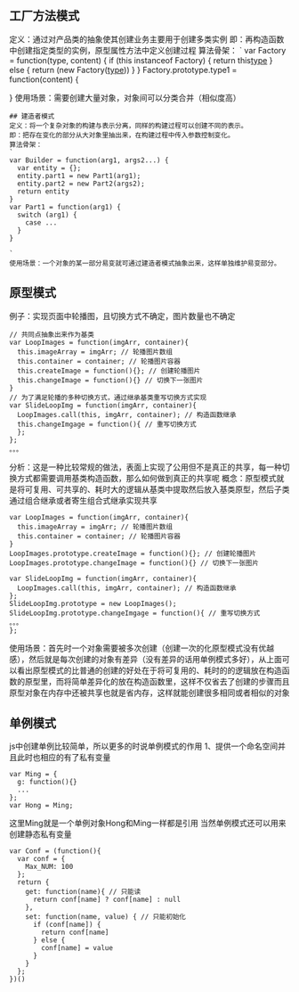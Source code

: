## 工厂方法模式
定义：通过对产品类的抽象使其创建业务主要用于创建多类实例
即：再构造函数中创建指定类型的实例，原型属性方法中定义创建过程
算法骨架：
`
var Factory = function(type, content) {
  if (this instanceof Factory) {
    return this[type](cotent)
  } else {
    return (new Factory([type](content)))
  }
}
Factory.prototype.type1 = function(content) {

}
使用场景：需要创建大量对象，对象间可以分类合并（相似度高）
```
## 建造者模式
定义：将一个复杂对象的构建与表示分离，同样的构建过程可以创建不同的表示。  
即：把存在变化的部分从大对象里抽出来，在构建过程中传入参数控制变化。
算法骨架：
`
var Builder = function(arg1, args2...) {
  var entity = {};
  entity.part1 = new Part1(arg1);
  entity.part2 = new Part2(args2);
  return entity
}
var Part1 = function(arg1) {
  switch (arg1) {
    case ...
  }
}

`
使用场景：一个对象的某一部分易变就可通过建造者模式抽象出来，这样单独维护易变部分。

```
## 原型模式
例子：实现页面中轮播图，且切换方式不确定，图片数量也不确定
```
// 共同点抽象出来作为基类
var LoopImages = function(imgArr, container){
  this.imageArray = imgArr; // 轮播图片数组
  this.container = container; // 轮播图片容器
  this.createImage = function(){}; // 创建轮播图片
  this.changeImage = function(){} // 切换下一张图片
}
// 为了满足轮播的多种切换方式，通过继承基类重写切换方式实现
var SlideLoopImg = function(imgArr, container){
  LoopImages.call(this, imgArr, container); // 构造函数继承
  this.changeImgage = function(){ // 重写切换方式
  };
};
。。。
```
分析：这是一种比较常规的做法，表面上实现了公用但不是真正的共享，每一种切换方式都需要调用基类构造函数，那么如何做到真正的共享呢
概念：原型模式就是将可复用、可共享的、耗时大的逻辑从基类中提取然后放入基类原型，然后子类通过组合继承或者寄生组合式继承实现共享
```
var LoopImages = function(imgArr, container){
  this.imageArray = imgArr; // 轮播图片数组
  this.container = container; // 轮播图片容器
}
LoopImages.prototype.createImage = function(){}; // 创建轮播图片
LoopImages.prototype.changeImage = function(){} // 切换下一张图片

var SlideLoopImg = function(imgArr, container){
  LoopImages.call(this, imgArr, container); // 构造函数继承
};
SlideLoopImg.prototype = new LoopImages();
SlideLoopImg.prototype.changeImgage = function(){ // 重写切换方式
。。。
};
```
使用场景：首先时一个对象需要被多次创建（创建一次的化原型模式没有优越感），然后就是每次创建的对象有差异（没有差异的话用单例模式多好），从上面可以看出原型模式的比普通的创建的好处在于将可复用的、耗时的的逻辑放在构造函数的原型里，而将简单差异化的放在构造函数里，这样不仅省去了创建的步骤而且原型对象在内存中还被共享也就是省内存，这样就能创建很多相同或者相似的对象
## 单例模式
js中创建单例比较简单，所以更多的时说单例模式的作用
1、提供一个命名空间并且此时也相应的有了私有变量
```
var Ming = {
  g: function(){}
  ...
};
var Hong = Ming;
```
这里Ming就是一个单例对象Hong和Ming一样都是引用
当然单例模式还可以用来创建静态私有变量
```
var Conf = (function(){
  var conf = {
    Max_NUM: 100
  };
  return {
    get: function(name){ // 只能读
      return conf[name] ? conf[name] : null
    },
    set: function(name, value) { // 只能初始化
      if (conf[name]) {
        return conf[name]
      } else {
        conf[name] = value
      }
    }
  };
})()
```
